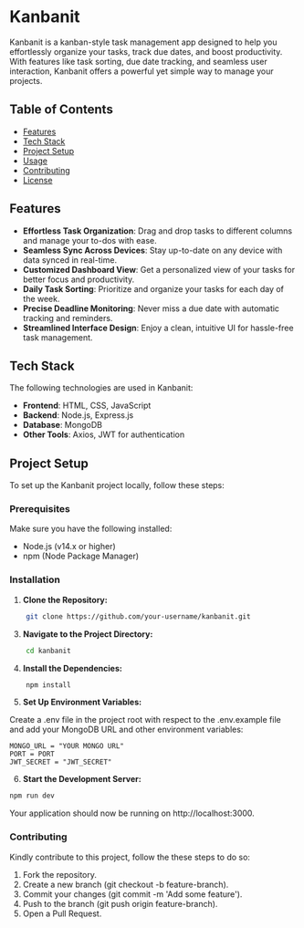 # Kanbanit

Kanbanit is a kanban-style task management app designed to help you effortlessly organize your tasks, track due dates, and boost productivity. With features like task sorting, due date tracking, and seamless user interaction, Kanbanit offers a powerful yet simple way to manage your projects.

## Table of Contents

- [Features](#features)
- [Tech Stack](#tech-stack)
- [Project Setup](#project-setup)
- [Usage](#usage)
- [Contributing](#contributing)
- [License](#license)

## Features

- **Effortless Task Organization**: Drag and drop tasks to different columns and manage your to-dos with ease.
- **Seamless Sync Across Devices**: Stay up-to-date on any device with data synced in real-time.
- **Customized Dashboard View**: Get a personalized view of your tasks for better focus and productivity.
- **Daily Task Sorting**: Prioritize and organize your tasks for each day of the week.
- **Precise Deadline Monitoring**: Never miss a due date with automatic tracking and reminders.
- **Streamlined Interface Design**: Enjoy a clean, intuitive UI for hassle-free task management.

## Tech Stack

The following technologies are used in Kanbanit:

- **Frontend**: HTML, CSS, JavaScript
- **Backend**: Node.js, Express.js
- **Database**: MongoDB
- **Other Tools**: Axios, JWT for authentication

## Project Setup

To set up the Kanbanit project locally, follow these steps:

### Prerequisites

Make sure you have the following installed:
- Node.js (v14.x or higher)
- npm (Node Package Manager)

### Installation

1. **Clone the Repository:**
```bash
    git clone https://github.com/your-username/kanbanit.git
```

3. **Navigate to the Project Directory:**

```bash
    cd kanbanit
```
4. **Install the Dependencies:**

```bash
    npm install
```
5. **Set Up Environment Variables:**

Create a .env file in the project root with respect to the .env.example file and add your MongoDB URL and other environment variables:

```
MONGO_URL = "YOUR MONGO URL"
PORT = PORT
JWT_SECRET = "JWT_SECRET"
```
6. **Start the Development Server:**
```bash
npm run dev
```
Your application should now be running on http://localhost:3000.

### Contributing
Kindly contribute to this project, follow the these steps to do so:
1. Fork the repository.
2. Create a new branch (git checkout -b feature-branch).
3. Commit your changes (git commit -m 'Add some feature').
4. Push to the branch (git push origin feature-branch).
5. Open a Pull Request.